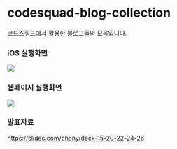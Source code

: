 # codesquad-blog-collection
코드스쿼드에서 활용한 블로그들의 모음입니다.

### iOS 실행화면

![](/playiOS.gif)

### 웹페이지 실행화면

![](/playWebpage.gif)


### 발표자료

https://slides.com/chany/deck-15-20-22-24-26
